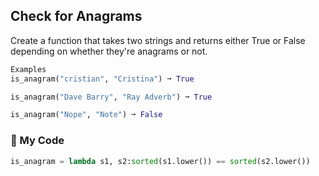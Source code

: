 ## Check for Anagrams
Create a function that takes two strings and returns either True or False depending on whether they're anagrams or not.
```python
Examples
is_anagram("cristian", "Cristina") ➞ True

is_anagram("Dave Barry", "Ray Adverb") ➞ True

is_anagram("Nope", "Note") ➞ False
```
### :snake: My Code
```python
is_anagram = lambda s1, s2:sorted(s1.lower()) == sorted(s2.lower())
```
